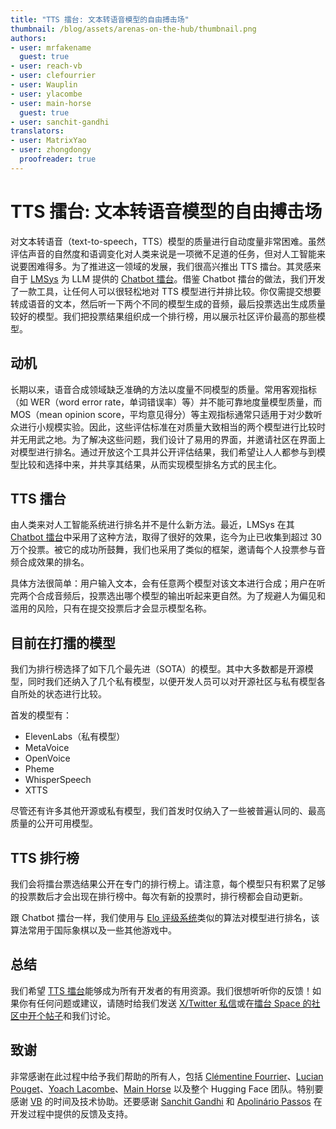 ```yaml
---
title: "TTS 擂台: 文本转语音模型的自由搏击场"
thumbnail: /blog/assets/arenas-on-the-hub/thumbnail.png 
authors:
- user: mrfakename
  guest: true
- user: reach-vb
- user: clefourrier
- user: Wauplin
- user: ylacombe
- user: main-horse
  guest: true
- user: sanchit-gandhi
translators:
- user: MatrixYao
- user: zhongdongy
  proofreader: true
---
```


# TTS 擂台: 文本转语音模型的自由搏击场

对文本转语音（text-to-speech，TTS）模型的质量进行自动度量非常困难。虽然评估声音的自然度和语调变化对人类来说是一项微不足道的任务，但对人工智能来说要困难得多。为了推进这一领域的发展，我们很高兴推出 TTS 擂台。其灵感来自于 [LMSys](https://lmsys.org/) 为 LLM 提供的 [Chatbot 擂台](https://huggingface.co/spaces/lmsys/chatbot-arena-leaderboard)。借鉴 Chatbot 擂台的做法，我们开发了一款工具，让任何人可以很轻松地对 TTS 模型进行并排比较。你仅需提交想要转成语音的文本，然后听一下两个不同的模型生成的音频，最后投票选出生成质量较好的模型。我们把投票结果组织成一个排行榜，用以展示社区评价最高的那些模型。

<script type="module" src="https://gradio.s3-us-west-2.amazonaws.com/4.19.2/gradio.js"> </script>
<gradio-app theme_mode="light" space="TTS-AGI/TTS-Arena"></gradio-app>

## 动机

长期以来，语音合成领域缺乏准确的方法以度量不同模型的质量。常用客观指标（如 WER（word error rate，单词错误率）等）并不能可靠地度量模型质量，而 MOS（mean opinion score，平均意见得分）等主观指标通常只适用于对少数听众进行小规模实验。因此，这些评估标准在对质量大致相当的两个模型进行比较时并无用武之地。为了解决这些问题，我们设计了易用的界面，并邀请社区在界面上对模型进行排名。通过开放这个工具并公开评估结果，我们希望让人人都参与到模型比较和选择中来，并共享其结果，从而实现模型排名方式的民主化。

## TTS 擂台

由人类来对人工智能系统进行排名并不是什么新方法。最近，LMSys 在其 [Chatbot 擂台](https://arena.lmsys.org/)中采用了这种方法，取得了很好的效果，迄今为止已收集到超过 30 万个投票。被它的成功所鼓舞，我们也采用了类似的框架，邀请每个人投票参与音频合成效果的排名。

具体方法很简单：用户输入文本，会有任意两个模型对该文本进行合成；用户在听完两个合成音频后，投票选出哪个模型的输出听起来更自然。为了规避人为偏见和滥用的风险，只有在提交投票后才会显示模型名称。

## 目前在打擂的模型

我们为排行榜选择了如下几个最先进（SOTA）的模型。其中大多数都是开源模型，同时我们还纳入了几个私有模型，以便开发人员可以对开源社区与私有模型各自所处的状态进行比较。

首发的模型有：
- ElevenLabs（私有模型）
- MetaVoice
- OpenVoice
- Pheme
- WhisperSpeech
- XTTS

尽管还有许多其他开源或私有模型，我们首发时仅纳入了一些被普遍认同的、最高质量的公开可用模型。

## TTS 排行榜

我们会将擂台票选结果公开在专门的排行榜上。请注意，每个模型只有积累了足够的投票数后才会出现在排行榜中。每次有新的投票时，排行榜都会自动更新。

跟 Chatbot 擂台一样，我们使用与 [Elo 评级系统](https://en.wikipedia.org/wiki/Elo_rating_system)类似的算法对模型进行排名，该算法常用于国际象棋以及一些其他游戏中。

## 总结

我们希望 [TTS 擂台](https://huggingface.co/spaces/TTS-AGI/TTS-Arena)能够成为所有开发者的有用资源。我们很想听听你的反馈！如果你有任何问题或建议，请随时给我们发送 [X/Twitter 私信](https://twitter.com/realmrfakename)或在[擂台 Space 的社区中开个帖子](https://huggingface.co/spaces/TTS-AGI/TTS-Arena/discussions)和我们讨论。


## 致谢

非常感谢在此过程中给予我们帮助的所有人，包括 [Clémentine Fourrier](https://twitter.com/clefourrier)、[Lucian Pouget](https://twitter.com/wauplin)、[Yoach Lacombe]( https://twitter.com/yoachlacombe)、[Main Horse](https://twitter.com/main_horse) 以及整个 Hugging Face 团队。特别要感谢 [VB](https://twitter.com/reach_vb) 的时间及技术协助。还要感谢 [Sanchit Gandhi](https://twitter.com/sanchitgandhi99) 和 [Apolinário Passos](https://twitter.com/multimodalart) 在开发过程中提供的反馈及支持。